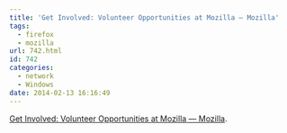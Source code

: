 ```yaml
---
title: 'Get Involved: Volunteer Opportunities at Mozilla — Mozilla'
tags:
  - firefox
  - mozilla
url: 742.html
id: 742
categories:
  - network
  - Windows
date: 2014-02-13 16:16:49
---
```


[Get Involved: Volunteer Opportunities at Mozilla — Mozilla](http://www.mozilla.org/en-US/contribute/).